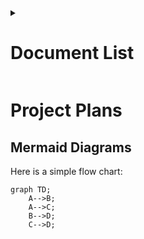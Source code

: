 <details>
<summary><h1>Document List</h1></summary>

[**Project Description** *(README.md)*](README.md#bounce-climber-project-description)

[**Game Manual** *(GAMEMANUAL.md)*](GAMEMANUAL.md#game-manual)

[**To-do List** *(TODOLIST.md)*](TODOLIST.md#to-do-list)

[**Project Plans** *(PROJECTPLANS.md)*](PROJECTPLANS.md#to-do-list)

</details>

# Project Plans

## Mermaid Diagrams

Here is a simple flow chart:

```mermaid
graph TD;
    A-->B;
    A-->C;
    B-->D;
    C-->D;
```